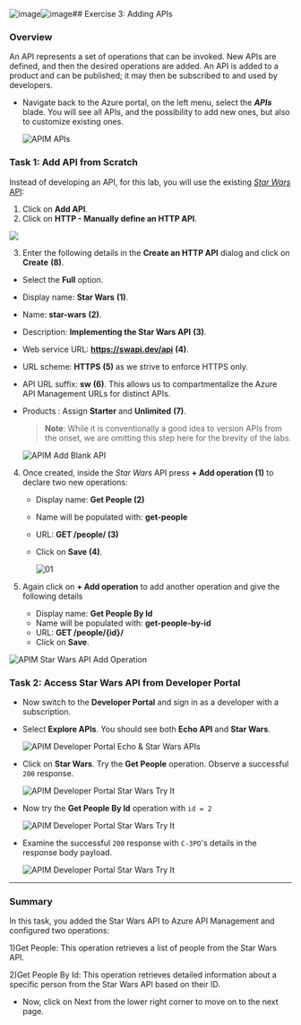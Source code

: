 ![image](https://github.com/shashankms9/apim-lab/assets/104433795/10cf1681-976a-42b4-8af6-7a8fe971bb89)![image](https://github.com/shashankms9/apim-lab/assets/104433795/3b7adf6f-e01d-4bdc-90b2-fdfca4630690)## Exercise 3: Adding APIs
### Overview
An API represents a set of operations that can be invoked. New APIs are defined, and then the desired operations are added. An API is added to a product and can be published; it may then be subscribed to and used by developers.

- Navigate back to the Azure portal, on the left menu, select the ***APIs*** blade. You will see all APIs, and the possibility to add new ones, but also to customize existing ones.

  ![APIM APIs](media/01.png)

### Task 1: Add API from Scratch

Instead of developing an API, for this lab, you will use the existing [*Star Wars* API](https://swapi.dev):

1) Click on **Add API**.  
2) Click on **HTTP - Manually define an HTTP API**.

  ![](media/a.png)

3) Enter the following details in the **Create an HTTP API** dialog and click on **Create** **(8)**.
  - Select the **Full**  option.  
  - Display name: **Star Wars** **(1)**.
  - Name: **star-wars** **(2)**.
  - Description: **Implementing the Star Wars API** **(3)**.
  - Web service URL: **https://swapi.dev/api** **(4)**.
  - URL scheme: **HTTPS** **(5)** as we strive to enforce HTTPS only.
  - API URL suffix: **sw** **(6)**. This allows us to compartmentalize the Azure API Management URLs for distinct APIs.
  - Products : Assign **Starter** and **Unlimited** **(7)**.   
 
    > **Note**: While it is conventionally a good idea to version APIs from the onset, we are omitting this step here for the brevity of the labs.

      ![APIM Add Blank API](media/http-api.png)  

4. Once created, inside the *Star Wars* API press **+ Add operation (1)** to declare two new operations:

  
    - Display name: **Get People (2)**  
    - Name will be populated with: **get-people**  
    - URL: **GET /people/ (3)**
    - Click on **Save (4)**.

       ![01](media/03.png)

5. Again click on **+ Add operation** to add another operation and give the following details

    - Display name: **Get People By Id**  
    - Name will be populated with: **get-people-by-id**  
    - URL: **GET /people/{id}/**
    - Click on **Save**.

  ![APIM Star Wars API Add Operation](media/04.png)

### Task 2: Access Star Wars API from Developer Portal

- Now switch to the **Developer Portal** and sign in as a developer with a subscription. 
- Select **Explore APIs**. You should see both **Echo API** and **Star Wars**.

  ![APIM Developer Portal Echo & Star Wars APIs](media/05.png)

- Click on **Star Wars**. Try the **Get People** operation. Observe a successful `200` response.

  ![APIM Developer Portal Star Wars Try It](media/06.png)

- Now try the **Get People By Id** operation with `id = 2`

  ![APIM Developer Portal Star Wars Try It](media/07.png)

- Examine the successful `200` response with `C-3PO`'s details in the response body payload.
  
  ![APIM Developer Portal Star Wars Try It](media/08.png)

---
### Summary
In this task, you added the Star Wars API to Azure API Management and configured two operations:

1)Get People: This operation retrieves a list of people from the Star Wars API.
       
2)Get People By Id: This operation retrieves detailed information about a specific person from the Star Wars API based on their ID.
       
- Now, click on Next from the lower right corner to move on to the next page.
